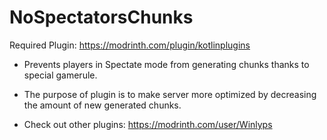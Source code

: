 # NoSpectatorsChunks
Required Plugin: https://modrinth.com/plugin/kotlinplugins
- Prevents players in Spectate mode from generating chunks thanks to special gamerule.
- The purpose of plugin is to make server more optimized by decreasing the amount of new generated chunks.    

- Check out other plugins: https://modrinth.com/user/Winlyps
